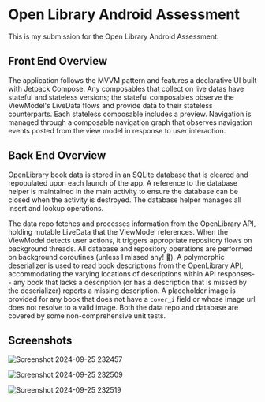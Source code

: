 ﻿# Open Library Android Assessment

 This is my submission for the Open Library Android Assessment.

## Front End Overview
  The application follows the MVVM pattern and features a declarative UI built with Jetpack Compose. Any composables that collect on live datas have stateful and stateless versions; the stateful composables observe the ViewModel's LiveData flows and provide data to their stateless counterparts. Each stateless composable includes a preview. Navigation is managed through a composable navigation graph that observes navigation events posted from the view model in response to user interaction.

## Back End Overview
  OpenLibrary book data is stored in an SQLite database that is cleared and repopulated upon each launch of the app. A reference to the database helper is maintained in the main activity to ensure the database can be closed when the activity is destroyed. The database helper manages all insert and lookup operations.
  
  The data repo fetches and processes information from the OpenLibrary API, holding mutable LiveData that the ViewModel references. When the ViewModel detects user actions, it triggers appropriate repository flows on background threads. All database and repository operations are performed on background coroutines (unless I missed any! 😬). A polymorphic deserializer is used to read book descriptions from the OpenLibrary API, accommodating the varying locations of descriptions within API responses-- any book that lacks a description (or has a description that is missed by the deserializer) reports a missing description. A placeholder image is provided for any book that does not have a `cover_i` field or whose image url does not resolve to a valid image. Both the data repo and database are covered by some non-comprehensive unit tests.

## Screenshots

![Screenshot 2024-09-25 232457](https://github.com/user-attachments/assets/ef339406-6c4b-4bab-85df-2777190881e6)

![Screenshot 2024-09-25 232509](https://github.com/user-attachments/assets/928f180c-40ff-42de-8254-d2d7cf3fda4c)

![Screenshot 2024-09-25 232519](https://github.com/user-attachments/assets/2cb4fb08-5c8a-4bd1-93a6-7d6519ff1ce3)
